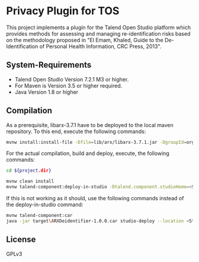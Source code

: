 Privacy Plugin for TOS
====

This project implements a plugin for the Talend Open Studio platform which provides methods for assessing and managing re-identification risks based on the methodology proposed in "El Emam, Khaled, Guide to the De-Identification of Personal Health Information, CRC Press, 2013".

System-Requirements
------
* Talend Open Studio Version 7.2.1 M3 or higher.
* For Maven is Version 3.5 or higher required.
* Java Version 1.8 or higher

Compilation
------
As a prerequisite, libarx-3.7.1 have to be deployed to the local maven repository. To this end, execute the following commands:

```bash
mvnw install:install-file -Dfile=lib/arx/libarx-3.7.1.jar -DgroupId=org.deidentifier.arx -DartifactId=libarx -Dversion=3.7.1 -Dpackaging=jar
```

For the actual compilation, build and deploy, execute, the following commands:
```bash
cd ${project.dir}
```

```bash
mvnw clean install
mvnw talend-component:deploy-in-studio -Dtalend.component.studioHome=<Studio-Home>
```

If this is not working as it should, use the following commands instead of the deploy-in-studio command:

```bash
mvnw talend-component:car
java -jar target\ARXDeidentifier-1.0.0.car studio-deploy --location <Studio Location>
```

License
------

GPLv3
